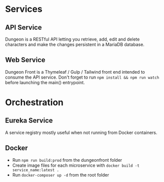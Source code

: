 # Services

## API Service

Dungeon is a RESTful API letting you retrieve, add, edit and delete characters and make the changes persistent in a MariaDB database.

## Web Service

Dungeon Front is a Thymeleaf / Gulp / Tailwind front end intended to consume the API service. Don't forget to run `npm install && npm run watch` before launching the main() entrypoint.

# Orchestration

## Eureka Service

A service registry mostly useful when not running from Docker containers.

## Docker

- Run `npm run build:prod` from the dungeonfront folder
- Create image files for each microservice with `docker build -t service_name:latest .`
- Run `docker-composer up -d` from the root folder
